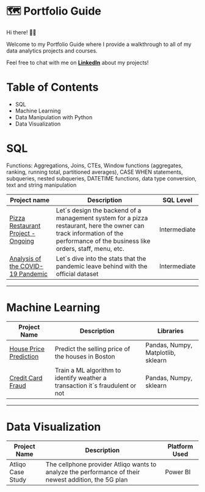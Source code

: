 # 🗺 Portfolio Guide
Hi there! 🙋🏻‍

Welcome to my Portfolio Guide where I provide a walkthrough to all of my data analytics projects and courses.

Feel free to chat with me on [**LinkedIn**](https://www.linkedin.com/in/andr%C3%A9s-godoy-araya/) about my projects!

# Table of Contents
* SQL
* Machine Learning
* Data Manipulation with Python
* Data Visualization

# SQL 

Functions: Aggregations, Joins, CTEs, Window functions (aggregates, ranking, running total, partitioned averages), CASE WHEN statements, subqueries, nested subqueries, DATETIME functions, data type conversion, text and string manipulation

|Project name | Description | SQL Level|
|---|---|---
|[Pizza Restaurant Project - Ongoing](https://github.com/andresgodoy95/Pizza-Restaurant)| Let´s design the backend of a management system for a pizza restaurant, here the owner can track information of the performance of the business like orders, staff, menu, etc.| Intermediate |
|[Analysis of the COVID-19 Pandemic](https://github.com/andresgodoy95/Covid19-Analysis)| Let´s dive into the stats that the pandemic leave behind with the official dataset| Intermediate|
---
# Machine Learning

| Project Name | Description | Libraries |
|---|---|---|
| [House Price Prediction](https://github.com/andresgodoy95/HousePricePrediction) | Predict the selling price of the houses in Boston| Pandas, Numpy, Matplotlib, sklearn|
| [Credit Card Fraud](https://github.com/andresgodoy95/Credit-Card-Fraud) | Train a ML algorithm to identify weather a transaction it´s fraudulent or not | Pandas, Numpy, sklearn
---

# Data Visualization
| Project Name | Description | Platform Used|
|---|---|---|
|Atliqo Case Study| The cellphone provider Atliqo wants to analyze the performance of their newest addition, the 5G plan | Power BI




